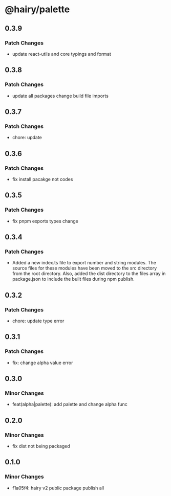 # @hairy/palette

## 0.3.9

### Patch Changes

- update react-utils and core typings and format

## 0.3.8

### Patch Changes

- update all packages change build file imports

## 0.3.7

### Patch Changes

- chore: update

## 0.3.6

### Patch Changes

- fix install pacakge not codes

## 0.3.5

### Patch Changes

- fix pnpm exports types change

## 0.3.4

### Patch Changes

- Added a new index.ts file to export number and string modules. The source files for these modules have been moved to the src directory from the root directory. Also, added the dist directory to the files array in package.json to include the built files during npm publish.

## 0.3.2

### Patch Changes

- chore: update type error

## 0.3.1

### Patch Changes

- fix: change alpha value error

## 0.3.0

### Minor Changes

- feat(alpha|palette): add palette and change alpha func

## 0.2.0

### Minor Changes

- fix dist not being packaged

## 0.1.0

### Minor Changes

- f1a05f4: hairy v2 public package publish all
